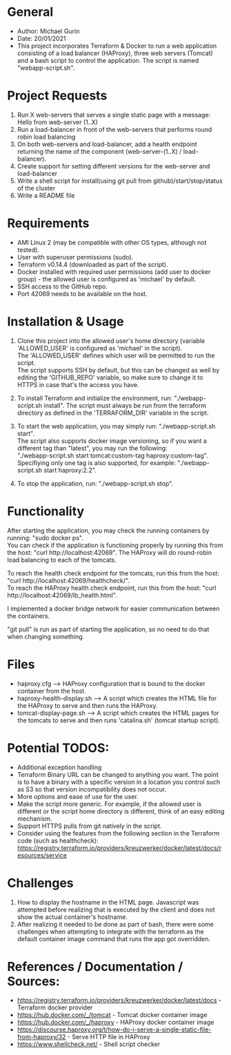 # General
* Author: Michael Gurin
* Date: 20/01/2021
* This project incorporates Terraform & Docker to run a web application consisting of a load balancer (HAProxy), three web servers (Tomcat) and a bash script to control the application. The script is named "webapp-script.sh".


# Project Requests
1. Run X web-servers that serves a single static page with a message: Hello from web-server (1..X)
2. Run a load-balancer in front of the web-servers that performs round robin load balancing
3. On both web-servers and load-balancer, add a health endpoint returning the name of the component (web-server-(1..X) / load-balancer).
4. Create support for setting different versions for the web-server and load-balancer
5. Write a shell script for install(using git pull from github)/start/stop/status of the cluster
6. Write a README file


# Requirements
* AMI Linux 2 (may be compatible with other OS types, although not tested).
* User with superuser permissions (sudo).
* Terraform v0.14.4 (downloaded as part of the script).
* Docker installed with required user permissions (add user to docker group) - the allowed user is configured as 'michael' by default.
* SSH access to the GitHub repo.
* Port 42069 needs to be available on the host.


# Installation & Usage  
1. Clone this project into the allowed user's home directory (variable 'ALLOWED_USER' is configured as 'michael' in the script).  
The 'ALLOWED_USER' defines which user will be permitted to run the script.  
The script supports SSH by default, but this can be changed as well by editing the 'GITHUB_REPO' variable, so make sure to change it to HTTPS in case that's the access you have.  

2. To install Terraform and initialize the environment, run: "./webapp-script.sh install". The script must always be run from the terraform directory as defined in the 'TERRAFORM_DIR' variable in the script.

3. To start the web application, you may simply run: "./webapp-script.sh start".  
The script also supports docker image versioning, so if you want a different tag than "latest", you may run the following:  
"./webapp-script.sh start tomcat:custom-tag haproxy:custom-tag".  
Specifiying only one tag is also supported, for example: "./webapp-script.sh start haproxy:2.2".
  
4. To stop the application, run: "./webapp-script.sh stop".


# Functionality
After starting the application, you may check the running containers by running: "sudo docker ps".  
You can check if the application is functioning properly by running this from the host: "curl http://localhost:42069".
The HAProxy will do round-robin load balancing to each of the tomcats.

To reach the health check endpoint for the tomcats, run this from the host: "curl http://localhost:42069/healthcheck/".  
To reach the HAProxy health check endpoint, run this from the host: "curl http://localhost:42069/lb_health.html".

I implemented a docker bridge network for easier communication between the containers.

"git pull" is run as part of starting the application, so no need to do that when changing something.


# Files
* haproxy.cfg --> HAProxy configuration that is bound to the docker container from the host.
* haproxy-health-display.sh --> A script which creates the HTML file for the HAProxy to serve and then runs the HAProxy.
* tomcat-display-page.sh --> A script which creates the HTML pages for the tomcats to serve and then runs 'catalina.sh' (tomcat startup script).


# Potential TODOS:
* Additional exception handling
* Terraform Binary URL can be changed to anything you want. The point is to have a binary with a specific version in a location you control such as S3 so that version incompatibility does not occur.
* More options and ease of use for the user.
* Make the script more generic. For example, if the allowed user is different or the script home directory is different, think of an easy editing mechanism.
* Support HTTPS pulls from git natively in the script.
* Consider using the features from the following section in the Terraform code (such as healthcheck):  
https://registry.terraform.io/providers/kreuzwerker/docker/latest/docs/resources/service


# Challenges
1. How to display the hostname in the HTML page. Javascript was attempted before realizing that is executed by the client and does not show the actual container's hostname.
2. After realizing it needed to be done as part of bash, there were some challenges when attempting to integrate with the terraform as the default container image command that runs the app got overridden.


# References / Documentation / Sources:
* https://registry.terraform.io/providers/kreuzwerker/docker/latest/docs - Terraform docker provider
* https://hub.docker.com/_/tomcat - Tomcat docker container image
* https://hub.docker.com/_/haproxy - HAProxy docker container image
* https://discourse.haproxy.org/t/how-do-i-serve-a-single-static-file-from-haproxy/32 - Serve HTTP file in HAProxy
* https://www.shellcheck.net/ - Shell script checker
